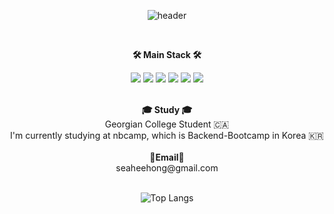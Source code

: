 <div align="center">
  
  ![header](https://capsule-render.vercel.app/api?type=waving&height=200&text=seaheegood's%20github&fontSize=60&animation=fadeIn&desc=Welcome!&descAlignY=75&descAlign=60&theme=merko)
  
  <br>

  
  <Strong>🛠️ Main Stack 🛠️</Strong><br>
  

  <p align="center" display="inline-block">
    <img src="https://img.shields.io/badge/java-007396?style=for-the-badge&logo=Java&logoColor=white">
    <img src="https://img.shields.io/badge/Spring-6DB33F?style=for-the-badge&logo=Spring&logoColor=white">
    <img src="https://img.shields.io/badge/SpringBoot-6DB33F?style=for-the-badge&logo=SpringBoot&logoColor=white">
    <img src="https://img.shields.io/badge/mysql-4479A1?style=for-the-badge&logo=mysql&logoColor=white">
    <img src="https://img.shields.io/badge/AWS-232F3E?style=for-the-badge&logo=Amazon AWS&logoColor=white">
    <img src="https://img.shields.io/badge/intellijidea-000000?style=for-the-badge&logo=intellijidea&logoColor=white">
  </p>

  <br>
  <Strong>🎓 Study 🎓</Strong>
  <br>
  Georgian College Student 🇨🇦
  <br>
  I'm currently studying at nbcamp, which is Backend-Bootcamp in Korea 🇰🇷
  <br>

  <br>
  <Strong>📧Email📧</Strong>
  <br>seaheehong@gmail.com<br>
  <br>
  
  ![Top Langs](https://github-readme-stats.vercel.app/api/top-langs/?username=seaheegood&layout=compact)

  <br>


  
 
</div>

<!--
*깃헙 스텟 보여주는거*
![Anurag's GitHub stats](https://github-readme-stats.vercel.app/api?username=hongsehe2&show_icons=true&theme=shadow_green)

**hongsehe2/hongsehe2** is a ✨ _special_ ✨ repository because its `README.md` (this file) appears on your GitHub profile.

Here are some ideas to get you started:

- 🔭 I’m currently working on ...
- 🌱 I’m currently learning ...
- 👯 I’m looking to collaborate on ...
- 🤔 I’m looking for help with ...
- 💬 Ask me about ...
- 📫 How to reach me: ...
- 😄 Pronouns: ...
- ⚡ Fun fact: ...
-->
